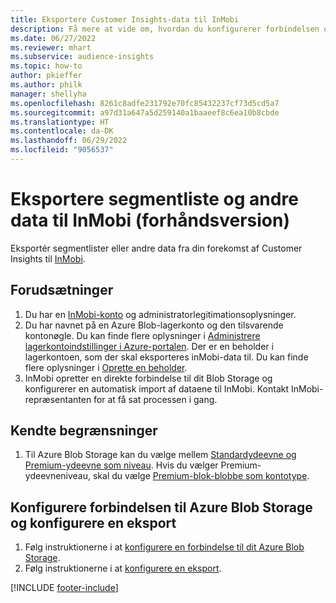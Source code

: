 ```yaml
---
title: Eksportere Customer Insights-data til InMobi
description: Få mere at vide om, hvordan du konfigurerer forbindelsen og eksporterer til InMobi.
ms.date: 06/27/2022
ms.reviewer: mhart
ms.subservice: audience-insights
ms.topic: how-to
author: pkieffer
ms.author: philk
manager: shellyha
ms.openlocfilehash: 8261c8adfe231792e70fc85432237cf73d5cd5a7
ms.sourcegitcommit: a97d31a647a5d259140a1baaeef8c6ea10b8cbde
ms.translationtype: HT
ms.contentlocale: da-DK
ms.lasthandoff: 06/29/2022
ms.locfileid: "9056537"
---
```

# <a name="export-segment-list-and-other-data-to-inmobi-preview"></a>Eksportere segmentliste og andre data til InMobi (forhåndsversion)

Eksportér segmentlister eller andre data fra din forekomst af Customer Insights til [InMobi](https://www.inmobi.com/).

## <a name="prerequisites"></a>Forudsætninger

1. Du har en [InMobi-konto](https://www.inmobi.com/) og administratorlegitimationsoplysninger.
1. Du har navnet på en Azure Blob-lagerkonto og den tilsvarende kontonøgle. Du kan finde flere oplysninger i [Administrere lagerkontoindstillinger i Azure-portalen](/azure/storage/common/storage-account-manage). Der er en beholder i lagerkontoen, som der skal eksporteres inMobi-data til. Du kan finde flere oplysninger i [Oprette en beholder](/azure/storage/blobs/storage-quickstart-blobs-portal#create-a-container).
1. InMobi opretter en direkte forbindelse til dit Blob Storage og konfigurerer en automatisk import af dataene til InMobi. Kontakt InMobi-repræsentanten for at få sat processen i gang.

## <a name="known-limitations"></a>Kendte begrænsninger

1. Til Azure Blob Storage kan du vælge mellem [Standardydeevne og Premium-ydeevne som niveau](/azure/storage/blobs/storage-blob-performance-tiers). Hvis du vælger Premium-ydeevneniveau, skal du vælge [Premium-blok-blobbe som kontotype](/azure/storage/common/storage-account-overview#types-of-storage-accounts).

## <a name="set-up-the-connection-to-azure-blob-storage-and-configure-an-export"></a>Konfigurere forbindelsen til Azure Blob Storage og konfigurere en eksport

1. Følg instruktionerne i at [konfigurere en forbindelse til dit Azure Blob Storage](export-azure-blob-storage.md).
2. Følg instruktionerne i at [konfigurere en eksport](export-azure-blob-storage.md#configure-an-export).

[!INCLUDE [footer-include](includes/footer-banner.md)]
